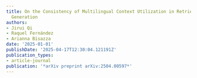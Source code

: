 ```yaml
---
title: On the Consistency of Multilingual Context Utilization in Retrieval-Augmented
  Generation
authors:
- Jirui Qi
- Raquel Fernández
- Arianna Bisazza
date: '2025-01-01'
publishDate: '2025-04-17T12:30:04.121191Z'
publication_types:
- article-journal
publication: '*arXiv preprint arXiv:2504.00597*'
---
```

